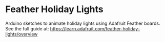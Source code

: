 # Feather Holiday Lights
Arduino sketches to animate holiday lights using Adafruit Feather boards.  See the full guide at: https://learn.adafruit.com/feather-holiday-lights/overview
